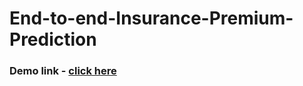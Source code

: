 # End-to-end-Insurance-Premium-Prediction
### Demo link - [click here](https://insurance-premium-predictionss.herokuapp.com/)
